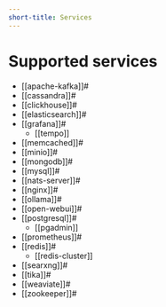 ```yaml
---
short-title: Services
---
```


# Supported services

- [[apache-kafka]]#
- [[cassandra]]#
- [[clickhouse]]#
- [[elasticsearch]]#
- [[grafana]]#
  - [[tempo]]
- [[memcached]]#
- [[minio]]#
- [[mongodb]]#
- [[mysql]]#
- [[nats-server]]#
- [[nginx]]#
- [[ollama]]#
- [[open-webui]]#
- [[postgresql]]#
  - [[pgadmin]]
- [[prometheus]]#
- [[redis]]#
  - [[redis-cluster]]
- [[searxng]]#
- [[tika]]#
- [[weaviate]]#
- [[zookeeper]]#

